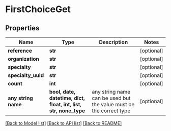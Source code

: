 # FirstChoiceGet


## Properties
Name | Type | Description | Notes
------------ | ------------- | ------------- | -------------
**reference** | **str** |  | [optional] 
**organization** | **str** |  | [optional] 
**specialty** | **str** |  | [optional] 
**specialty_uuid** | **str** |  | [optional] 
**count** | **int** |  | [optional] 
**any string name** | **bool, date, datetime, dict, float, int, list, str, none_type** | any string name can be used but the value must be the correct type | [optional]

[[Back to Model list]](../README.md#documentation-for-models) [[Back to API list]](../README.md#documentation-for-api-endpoints) [[Back to README]](../README.md)


